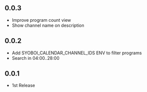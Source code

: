 ## 0.0.3
* Improve program count view
* Show channel name on description

## 0.0.2
* Add SYOBOI_CALENDAR_CHANNEL_IDS ENV to filter programs
* Search in 04:00..28:00

## 0.0.1
* 1st Release
